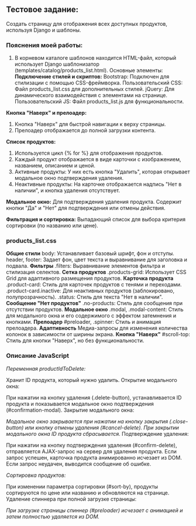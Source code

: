 ## Тестовое задание:
Создать страницу для отображения всех доступных продуктов, используя Django и шаблоны.

### Пояснения моей работы:
1) В корневом каталоге шаблонов находится HTML-файл, который использует Django шаблонизатор (templates/catalog/products_list.html). Основные элементы:
**Подключение стилей и скриптов:**
Bootstrap: Подключен для стилизации с помощью CSS-фреймворка.
Пользовательский CSS: Файл products_list.css для дополнительных стилей.
jQuery: Для динамического взаимодействия с элементами на странице.
Пользовательский JS: Файл products_list.js для функциональности.

**Кнопка "Наверх" и прелоадер:**

1) Кнопка "Наверх" для быстрой навигации к верху страницы.
2) Прелоадер отображается до полной загрузки контента.

**Список продуктов:**

1) Используется цикл {% for %} для отображения продуктов.
2) Каждый продукт отображается в виде карточки с изображением, названием, описанием и ценой.
3) Активные продукты: У них есть кнопка "Удалить", которая открывает модальное окно подтверждения удаления.
4) Неактивные продукты: На карточке отображается надпись "Нет в наличии", и кнопка удаления отсутствует.

**Модальное окно:**
Для подтверждения удаления продукта. Содержит кнопки "Да" и "Нет" для подтверждения или отмены действия.

**Фильтрация и сортировка:**
Выпадающий список для выбора критерия сортировки (по названию или цене).


### products_list.css
**Общие стили**
body: Устанавливает базовый шрифт, фон и отступы.
header, footer: Задает фон, цвет текста и выравнивание для заголовка и подвала.
**Фильтры**
.filters: Выравнивание элементов фильтра и стилизация селектов.
**Сетка продуктов**
.products-grid: Использует CSS Grid для адаптивного размещения продуктов.
**Карточка продукта**
.product-card: Стиль для карточек продуктов с тенями и переходами.
.product-card.inactive: Для неактивных продуктов (заблокировано, полупрозрачность).
.status: Стиль для текста "Нет в наличии".
**Сообщение "Нет продуктов"**
.no-products: Стиль для сообщения при отсутствии продуктов.
**Модальное окно**
.modal, .modal-content: Стиль для модального окна и его содержимого с эффектом затемнения и кнопками.
**Прелоадер**
#preloader, .spinner: Стиль и анимация прелоадера.
**Адаптивность**
Медиа-запросы для изменения количества колонок в зависимости от ширины экрана.
**Кнопка "Наверх"**
#scroll-top: Стиль для кнопки "Наверх", но без функциональности.

### Описание JavaScript
*Переменная productIdToDelete:*

Хранит ID продукта, который нужно удалить.
Открытие модального окна:

При нажатии на кнопку удаления (.delete-button), устанавливается ID продукта и показывается модальное окно подтверждения (#confirmation-modal).
Закрытие модального окна:

*Модальное окно закрывается при нажатии на кнопку закрытия (.close-button) или кнопку отмены удаления (#cancel-delete).
При закрытии модального окна ID продукта сбрасывается.*
Подтверждение удаления:

При нажатии на кнопку подтверждения удаления (#confirm-delete), отправляется AJAX-запрос на сервер для удаления продукта.
Если запрос успешен, карточка продукта анимированно исчезает из DOM.
Если запрос неудачен, выводится сообщение об ошибке.

*Сортировка продуктов:*

При изменении параметра сортировки (#sort-by), продукты сортируются по цене или названию и обновляются на странице.
Удаление спиннера при полной загрузке страницы:

*При загрузке страницы спиннер (#preloader) исчезает с анимацией и затем полностью удаляется из DOM.*


